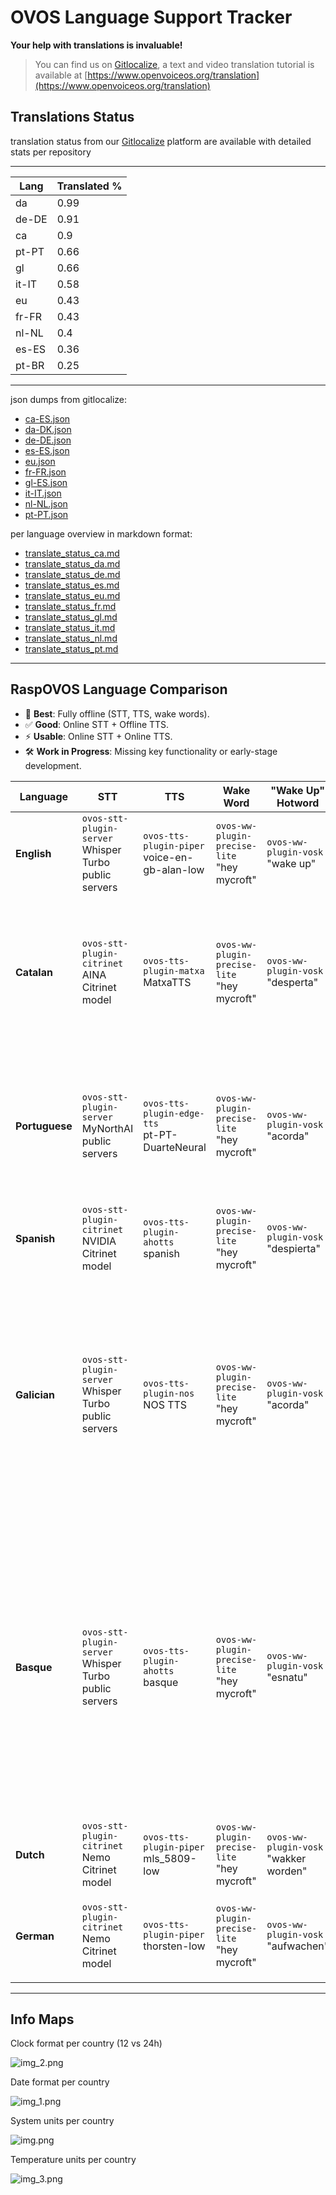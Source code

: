 # OVOS Language Support Tracker

**Your help with translations is invaluable!**

> You can find us on [Gitlocalize](https://gitlocalize.com/users/OpenVoiceOS), a text and video translation tutorial is available at [https://www.openvoiceos.org/translation](https://www.openvoiceos.org/translation)

## Translations Status

translation status from our [Gitlocalize](https://gitlocalize.com/users/OpenVoiceOS) platform are available with detailed stats per repository






____

| Lang | Translated % |
| --- | --- |
| da | 0.99 |
| de-DE | 0.91 |
| ca | 0.9 |
| pt-PT | 0.66 |
| gl | 0.66 |
| it-IT | 0.58 |
| eu | 0.43 |
| fr-FR | 0.43 |
| nl-NL | 0.4 |
| es-ES | 0.36 |
| pt-BR | 0.25 |


____







json dumps from gitlocalize:
- [ca-ES.json](tx_info/ca.json)
- [da-DK.json](tx_info/da.json)
- [de-DE.json](tx_info/de-DE.json)
- [es-ES.json](tx_info/es-ES.json)
- [eu.json](tx_info/eu.json)
- [fr-FR.json](tx_info/fr-FR.json)
- [gl-ES.json](tx_info/gl.json)
- [it-IT.json](tx_info/it-IT.json)
- [nl-NL.json](tx_info/nl-NL.json)
- [pt-PT.json](tx_info/pt-PT.json)

per language overview in markdown format:
- [translate_status_ca.md](tx_info/translate_status_ca.md)
- [translate_status_da.md](tx_info/translate_status_da.md)
- [translate_status_de.md](tx_info/translate_status_de-DE.md)
- [translate_status_es.md](tx_info/translate_status_es-ES.md)
- [translate_status_eu.md](tx_info/translate_status_eu.md)
- [translate_status_fr.md](tx_info/translate_status_fr-FR.md)
- [translate_status_gl.md](tx_info/translate_status_gl.md)
- [translate_status_it.md](tx_info/translate_status_it-IT.md)
- [translate_status_nl.md](tx_info/translate_status_nl-NL.md)
- [translate_status_pt.md](tx_info/translate_status_pt-PT.md)


---

## RaspOVOS Language Comparison

- 🌟 **Best**: Fully offline (STT, TTS, wake words).
- ✅ **Good**: Online STT + Offline TTS.
- ⚡ **Usable**: Online STT + Online TTS.
- 🛠️ **Work in Progress**: Missing key functionality or early-stage development.

| **Language**   | **STT**                                                  | **TTS**                                          | **Wake Word**                                  | **"Wake Up" Hotword**                    | **Notes**                                                                                                                                                                                                                                             | **Rating**               |
|----------------|----------------------------------------------------------|--------------------------------------------------|------------------------------------------------|------------------------------------------|-------------------------------------------------------------------------------------------------------------------------------------------------------------------------------------------------------------------------------------------------------|--------------------------|
| **English**    | `ovos-stt-plugin-server`<br>Whisper Turbo public servers | `ovos-tts-plugin-piper`<br>voice-en-gb-alan-low  | `ovos-ww-plugin-precise-lite`<br>"hey mycroft" | `ovos-ww-plugin-vosk`<br>"wake up"       | - STT relies on public servers                                                                                                                                                                                                                        | ✅  **Good**              |
| **Catalan**    | `ovos-stt-plugin-citrinet`<br>AINA Citrinet model        | `ovos-tts-plugin-matxa`<br>MatxaTTS              | `ovos-ww-plugin-precise-lite`<br>"hey mycroft" | `ovos-ww-plugin-vosk`<br>"desperta"      | - Fully offline; supports Catalan-specific models for STT and TTS. <br>- 🚧 Skills translation is a work in progress                                                                                                                                  | 🌟  **Best**             |
| **Portuguese** | `ovos-stt-plugin-server`<br>MyNorthAI public servers     | `ovos-tts-plugin-edge-tts`<br>pt-PT-DuarteNeural | `ovos-ww-plugin-precise-lite`<br>"hey mycroft" | `ovos-ww-plugin-vosk`<br>"acorda"        | - STT relies on public servers<br>- Edge TTS is temporary (not privacy respecting). <br>- 🚧 Skills translation is a work in progress                                                                                                                 | 🛠️ **Work in Progress** |
| **Spanish**    | `ovos-stt-plugin-citrinet`<br>NVIDIA Citrinet model      | `ovos-tts-plugin-ahotts`<br>spanish              | `ovos-ww-plugin-precise-lite`<br>"hey mycroft" | `ovos-ww-plugin-vosk`<br>"despierta"     | - 🚧 Skills translation is a work in progress                                                                                                                                                                                                         | ✅  **Good**              |
| **Galician**   | `ovos-stt-plugin-server`<br>Whisper Turbo public servers | `ovos-tts-plugin-nos`<br>NOS TTS                 | `ovos-ww-plugin-precise-lite`<br>"hey mycroft" | `ovos-ww-plugin-vosk`<br>"acorda"        | - STT relies on public servers <br>- ⚠️ "wake up" does not have dedicated galician vosk model <br> - ⚠️ might be hard to get out of sleep mode! (portuguese model)<br>- 🚧 Skills translation is a work in progress                                   | ⚡ **Usable**             |
| **Basque**     | `ovos-stt-plugin-server`<br>Whisper Turbo public servers | `ovos-tts-plugin-ahotts`<br>basque               | `ovos-ww-plugin-precise-lite`<br>"hey mycroft" | `ovos-ww-plugin-vosk`<br>"esnatu"        | - STT relies on public servers<br>- HiTz STT remote servers support planned<br>- "wake up" does not have dedicated basque vosk model <br>-⚠️ might be hard to get out of sleep mode! (spanish model)<br>- 🚧 Skills translation is a work in progress | ⚡ **Usable**             |
| **Dutch**      | `ovos-stt-plugin-citrinet`<br>Nemo Citrinet model        | `ovos-tts-plugin-piper`<br>mls_5809-low          | `ovos-ww-plugin-precise-lite`<br>"hey mycroft" | `ovos-ww-plugin-vosk`<br>"wakker worden" | - 🚧 Skills translation is a work in progress                                                                                                                                                                                                         | ✅  **Good**              |
| **German**     | `ovos-stt-plugin-citrinet`<br>Nemo Citrinet model        | `ovos-tts-plugin-piper`<br>thorsten-low          | `ovos-ww-plugin-precise-lite`<br>"hey mycroft" | `ovos-ww-plugin-vosk`<br>"aufwachen"     | - Citrinet is not very good<br>- 🚧 Skills translation is a work in progress                                                                                                                                                                          | ⚡ **Usable**             |

---

## Info Maps

Clock format per country (12 vs 24h)

![img_2.png](img_2.png)

Date format per country

![img_1.png](img_1.png)

System units per country

![img.png](img.png)

Temperature units per country

![img_3.png](img_3.png)
